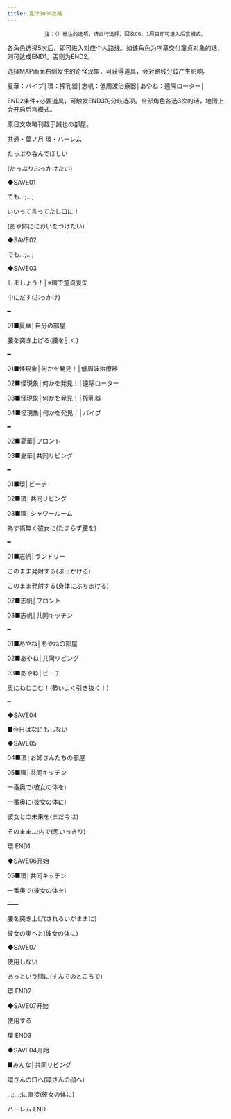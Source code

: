 ```yaml
---
title: 夏汁100%攻略
---
```


                注：（）标注的选项，请自行选择，回收CG。1周目即可进入后宫模式。

各角色选择5次后，即可进入对应个人路线。如该角色为序章交付童贞对象的话，则可达成END1。否则为END2。

选择MAP画面右侧发生的奇怪现象，可获得道具，会对路线分歧产生影响。

夏華：バイブ│環：搾乳器│志帆：低周波治療器│あやね：遠隔ローター│

END2条件+必要道具，可触发END3的分歧选项。全部角色各选3次的话，地图上会开启后宫模式。

原日文攻略刊载于誠也の部屋。



共通・葉ノ月 環・ハーレム



たっぷり呑んでほしい

(たっぷりぶっかけたい)

◆SAVE01

でも…;…;

いいって言ってたし口に！

(あや姉ににおいをつけたい)

◆SAVE02

でも…;…;

◆SAVE03

しましょう！│※環で童貞喪失

中にだす(ぶっかけ)

━

01■夏華│自分の部屋

腰を突き上げる(腰を引く)

━

01■怪現象│何かを発見！│低周波治療器

02■怪現象│何かを発見！│遠隔ローター

03■怪現象│何かを発見！│搾乳器

04■怪現象│何かを発見！│バイブ

━

02■夏華│フロント

03■夏華│共同リビング

━

01■環│ビーチ

02■環│共同リビング

03■環│シャワールーム

為す術無く彼女に(たまらず腰を)

━

01■志帆│ランドリー

このまま発射する(ぶっかける)

このまま発射する(身体にぶちまける)

02■志帆│フロント

03■志帆│共同キッチン

━

01■あやね│あやねの部屋

02■あやね│共同リビング

03■あやね│ビーチ

奥にねじこむ！(勢いよく引き抜く！)

━

◆SAVE04

■今日はなにもしない

◆SAVE05

04■環│お姉さんたちの部屋

05■環│共同キッチン

一番奥で(彼女の体を)

一番奥に(彼女の体に)

彼女との未来を(まだ今は)

そのまま…;内で(思いっきり)



環 END1



◆SAVE06开始

05■環│共同キッチン

一番奥で(彼女の体を)

━━━

腰を突き上げ(されるいがままに)

彼女の奥へと(彼女の体に)

◆SAVE07

使用しない

あっという間に(すんでのところで)



環 END2



◆SAVE07开始

使用する



環 END3



◆SAVE04开始

■みんな│共同リビング

環さんの口へ(環さんの顔へ)

…;…;に直接(彼女の体に)



ハーレム END




              
